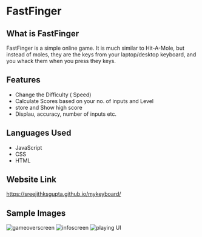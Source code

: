 # FastFinger

## What is FastFinger
FastFinger is a simple online game. It is much similar to Hit-A-Mole, but instead of moles, they are the keys from your 
laptop/desktop keyboard, and you whack them when you press they keys.  

## Features
* Change the Difficulty ( Speed)
* Calculate Scores based on your no. of inputs and Level
* store and Show high score
* Displau, accuracy, number of inputs etc.

## Languages Used
* JavaScript
* CSS
* HTML

## Website Link
https://sreejithksgupta.github.io/mykeyboard/

## Sample Images

![gameoverscreen](https://user-images.githubusercontent.com/72187226/205427498-831c7bb4-5c2f-4336-822d-f8c75782c5c1.png)
![infoscreen](https://user-images.githubusercontent.com/72187226/205427500-29e4f033-eaab-47ee-aaa0-45cf9d8a4171.png)
![playing UI](https://user-images.githubusercontent.com/72187226/205427502-b4202df2-0ef7-483a-acc8-70d9c064847e.png)


